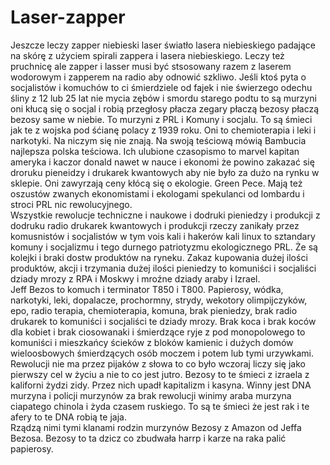 # Laser-zapper
Jeszcze leczy zapper niebieski laser światło lasera niebieskiego padające na skórę z użyciem spirali zappera i lasera niebieskiego. 
Leczy też pruchnicę ale zapper i lasser musi być stsosowany razem z laserem wodorowym i zapperem na radio aby odnowić szkliwo. 
Jeśli ktoś pyta o socjalistów i komuchów to ci śmierdziele od fajek i nie świerzego odechu śliny z 12 lub 25 lat nie mycia zębów i smordu starego podtu to są murzyni oni kłucą się o socjal i robią przegłosy płacza zegary płaczą bezosy płaczą bezosy same w  niebie. To murzyni z PRL i Komuny i socjalu. To są śmieci jak te z wojska pod śćianę polacy z 1939 roku. Oni to chemioterapia i leki i narkotyki. Na niczym się nie znają. Na swoją teściową mówią Bambucia najlepsza polska teściowa. Ich ulubione czasopismo to marvel kapitan ameryka i kaczor donald nawet w nauce i ekonomi że powino zakazać się droruku pieneidzy i drukarek kwantowych aby nie było za dużo na rynku w sklepie. Oni zawyrzają ceny kłócą się o ekologie. Green Pece. Mają też oszustów zwanych ekonomistami i ekologami spekulanci od lombardu i stroci PRL nic rewolucyjnego.   
Wszystkie rewolucje techniczne i naukowe i dodruki pieniedzy i produkcji z dodruku radio drukarek kwantowych i produkcji rzeczy zanikały przez komusnistów i socjalistów w tym vois kali i hakerów kali linux to sztandary komuny i socjalizmu i tego durnego patriotyzmu ekologicznego PRL. Że są kolejki i braki dostw produktów na ryneku. Zakaz kupowania dużej ilości produktów, akcji i trzymania dużej ilości pieniedzy to komuniści i socjaliści dziady mrozy z RPA i Moskwy i mroźne dziady araby i Izrael.  
Jeff Bezos to komuch i terminator T850 i T800. 
Papierosy, wódka, narkotyki, leki, dopalacze, prochormny, strydy, wekotory olimpijczyków, epo, radio terapia, chemioterapia, komuna, brak pieniedzy, brak radio drukarek to komuniści i socjaliści te dziady mrozy. Brak koca i brak koców dla kobiet i brak ciosowanaki i śmierdzące ryje z pod monopolowego to komuniści i mieszkańcy ścieków z bloków kamienic i dużych domów wieloosbowych śmierdzących osób moczem i potem lub tymi urzywkami. Rewolucji nie ma przez pijaków z słowa to co było wczoraj liczy się jako pierwszy cel w życiu a nie to co jest jutro. Bezosy to te śmieci z izraela z kaliforni żydzi zidy. Przez nich upadł kapitalizm i kasyna. Winny jest DNA murzyna i policji murzynów za brak rewolucji winimy araba murzyna ciapatego chinola i żyda czasem ruskiego. To są te śmieci że jest rak i te afery to te DNA robią te jaja.  
Rządzą nimi tymi klanami rodzin murzynów Bezosy z Amazon od Jeffa Bezosa. Bezosy to ta dzicz co zbudwała harrp i karze na raka palić papierosy. 

